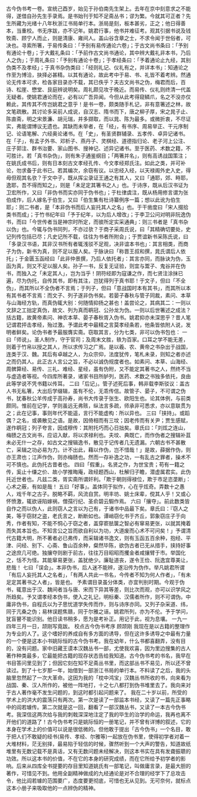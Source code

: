 <!-- { "loadSidebar": true } -->
古今伪书考一卷。宣统己酉岁，始见于孙伯南先生架上。去年在京中刻意求之不能得，遂借自孙先生手录焉。是书始刊于知不足斋丛书；谬为繁。今就其可正者？先生所藏为光绪十八年秋浙江书局单行本。浙局是刻，板本甚劣，正之；他日得善本，当重校。书无序跋，亦不记年。姚君行事，他书并难征考。观其引据书说及钱牧斋、顾宁人而止，则是清康、雍间人。盖山谷含章之士，不求令闻于世俗者，可决也。寻索所箸，于易传条曰：「予别有易传通论六卷」；于古文尚书条曰：「予别有通论十卷」；于大戴礼条曰：「予前作古文尚书通论，其中辨大戴礼非本书，乃后人之伪」；于周礼条曰：「予别有通论十卷」；于孝经条曰：「予着通论止九经，其别伪类不及孝经」；于真书杂伪类曰：「经则礼记、仪礼有之，并详本书」：知通论之作至为博洽，抉择必甚精。以其有通论，故此考中于易、书、礼皆不着考辨。然通论无传本可求，检各家目录亦不载，其已佚乎？夫古文尚书之伪，梅君而后，百诗、松崖、懋堂、艮庭辨说明矣。周礼颇见攻于晚近。而易传、仪礼则终清一代盖无疑者。使姚君通论而在，必有以广吾异闻。今但从此考得窥鳞爪，名之不没亦仅赖此，其传其不传岂姚君之意乎！是书一卷，颇类随手札记，非有意箸述之林，故文笔疏散。其讨论多采前人成说，自汉志、隋书而下，唐之柳子厚，宋之晁子止、陈直斋，明之宋景濂、胡元瑞，并多撷取，而以晁、陈为最多。或微折衷，不尽证实，弗能谓博议无遗也。其缺而未举者，在「经」，有书序、周易举正、干元序制记、论语笔解、六经奥论诸书。在「史」，有圣贤群辅录、五孝传、卓异记诸书。在「子」，有孟子外书、邓析子、燕丹子、灵棋经、道德指归论、老子河上公注、庄子郭注、群书治要、家山图书、搜神记、述异记诸书。至于医药、术数之籍，不可胜计。若「真书杂伪」，则有朱子通鉴纲目；「两箸并名」，则有高诱战国策注；在姚氏成书后，则有日本刻古文孝经孔传、今文孝经郑氏注。如此之类，并可补论，勿求备于此书已。若其编次，余窃有议。以忠经入经，以天禄阁外史入史，得毋但观其名欤？于文中子，既从挥尘录证王通之有其人，又曰「通耶，郊、畤耶，逸耶，吾不得而知之」，则是「未足定其箸书之人」也。于诗序，既从后汉书证为卫宏所作，又曰「非伪书而实亦同于伪书也」；于杜律虞注，既从杨用修言谓为张伯成作，后人嫁名于伯生，又曰「伯生集有杜诗纂例序一篇；想以此讹为伯生耶」：则二书者，是「本非伪书而后人妄托其人之名」也。于干凿度曰「宋人掇拾类书而成」；于竹书纪年曰「予于纪年，以为后人增改」；于李卫公问对明非阮逸伪书，而曰「今世传者当是神宗时所定，而彼所定实采通典」：则三书者是「真书杂以伪」也。今辄与伪书同列，不亦过欤？于商子采周氏说，曰「其精确切要处，史记列传包括已尽；凡史记所不载，往往为书者所附会」；于贾谊新书采陈氏说，曰「多录汉书语，其非汉书所有者辄浅驳不足观，决非谊本书也」：其言相类，而商子为伪，新书为真，则不足以服人矣。于脉诀曰「称晋王叔和撰，晁氏谓后人依托」；于金匮玉函经曰「此非仲景撰，乃后人依托者」：其言亦同，而脉诀为伪，玉函为真，则又不足以服人矣。孙子一书，反复无证验，则宜与鬻子、鬼谷并在伪书，而独入之「未定其人」，岂为当乎！阴符经即为寇谦之作，而七贤注涂抹已遍，尽为伪托，自传其书，即有其注，岂犹得列于真书耶！于文子，但曰「不全伪」，而其所以不全伪者不言焉；于列子，但曰「意战国时本有其书」，而其所以本有其书者不言焉：而文子、列子遂非伪书矣。若晏子春秋与管子同裁，素问、本草与山海经方轨，而真伪辄大别：何随情抑扬之甚也！盖尝论之，其病其二：一则以文辞之工拙定真伪，故文、列为真而鹖冠、公孙龙为伪。一则以后世箸述之成法？括古籍，故黄帝素问、神农本草、晏子春秋胥入伪书。姚君抑亦未深思乎？昔人笔记谓君抨击孝经，殆过激。予谓此考中最精之言莫孝经条若，他条皆依附人说，发明者鲜矣。论伪书者予最服膺实斋。窃取其言，分为七类，非可以伪书包也：
一曰「师说」。圣人制作，守于官司；及周末文胜，轶为百家。口耳之学不能无差，则着于竹帛以授之其人，所以求传习之广焉。是以羲、农、黄帝之书杂出于战国，连类于汉、魏。其后有卓越之人，为众宗仰，法度犹传，笔札未录，则知之者亦述之而仍其人。此正古人言公之旨，不必以诚伪规度者也。如素问、本草、山海经、周髀算经、易传、三礼、难经、星经，虽有伪附，又不能定其著书之人，然终不当与虚造者等视。今四库所著录，诸家书目所胪列，医药、术数之书独多依托，良由此等学说不凭书籍以传耳。
二曰「后记」。管子述死后事，韩非载李斯驳议：盖古人书无私箸，大出后学缀辑，虽有不伦，无乖传信。故管子、晏子，不可谓之伪书，犹春秋公羊传成于高孙寿，尚书大传录于张生、欧阳生也。论其体例，与前类颇同。惟前在记学，学则虽远无弗赅，纵法言多疏，师承非可悉求，亦以意联贯为之；此在记事，事则年代不能遥，言行不能虚构：所以异也。
三曰「挟持」。或蹈偶？之名，或袭散见之语。是故，因倚相而有三坟；因老传而有关尹；贾生感赋，遂作鹖冠；列子夸言，因成穆传：其附托巧而心日拙矣。章氏曰：「刘炫之连山，梅赜之古文尚书，应诏入献，将以求禄利也。夫坟、典既亡，而作伪者之搜辑补苴未必无什一之存，如古文之搜辑逸书，散见于记传者几无遗漏。六朝古书不甚散亡，采辑之功必易为力。计不出此，藉以作伪，岂不惜哉！」是故，薛据作伪，则亦王肃也；江声作伪，则亦梅赜也。然而一存补逸之功，一有乱古之罪者，操术不可不慎也。此伪托古昔者也。
四曰「假重」。名贤之作，为世宝贵；苟有一籍之传，奚止十缣之价、故小学推晦庵，政经题西山，杜解归子瞻，潜虚属君实。此伪托近世者也。凡兹二类，胥实斋所谓奸利。「欺于朝则得禄位，欺于市足恣垄断」：心术之蔽，有如是哉！
五曰「好事」。盖体同于拟作，心在乎炫奇。弄数十之愚人，戏千年之古子。脱略不羁，风流自赏。明丰坊、姚士床辈，傥其人乎！又或心怀愤激，辄欲诬陷嫁祸，僧孺行纪、圣俞碧云騢作焉。
六曰「攘夺」。前此数类皆自作之而以伪人，此则窃人之言以为己有，于诸书中品最下矣。章氏曰：『窃人之美，等于窃财之盗，老氏言之，断断如也。谭峭窃化书于齐丘，郭象窃庄子于向秀，作者有知，不能不恫心于窃之者，盖穿窬胠箧之智必有窜易更张，以就其掩着而失其本旨也。不知言公之旨而欲自利以为功，大道废而心术不可问矣！」予谓清代古籍大明，所不著者必已弗传，而采辑诸书逸文，则有玉函五百余种，抱经、平津、问经、别下、心斋、鲁山百余种，粲然毕陈，欲伪古者已无从措手，挟持好事之途庶几可绝。独攘夺则剧于前古，往往万目昭昭而攫金者咸攘臂于市。举国化之，恬不为怪。其能窜易更张，盖犹绝少。廉耻道丧，遂令王俭、阮逸宜尊美让，悲哉！
七曰「误会」。本非伪书，后人迷不能辨，遂沿传为伪作。举凡姚君所谓「有后人妄托其人之名者」，「有两人共此一书名，今传者不知为何人作者」，「有未足定其著书之人者」，皆是也。
予素谓目录虽分体类，亦宜判别时期。今观于伪书，辄意出于汉、魏间者当与唐、宋而下异其等差，则比次而观，亦可以识学风之所趋矣。予又谓孝经本伪书，使入之礼记，明标秦、汉儒者所作，则不可谓伪。中庸非伪书，自程氏以为子思忧道学失传而作，则与诗序亦同。又列子杂采道、纬，同于亢桑之伪；易林误题焦赣，同于尔雅之诬。姚君所列，亦为不伦。予于学问，犹盲瞽不能识别。他日读书稍多，愿为是考补正。用记于此，视为息壤。
一九一四年三月一日，颉刚写竟跋。
校点古今伪书考序
顾颉刚
我现在是以古籍的整理作为专业的人了。这个嗜好的养成自有多方面的诱导，但在这许多诱导之中最有力量的一个便是这本小书姚际恒的古今伪书考。我在幼年，什么书都喜翻弄，没有目的，没有问题。家中旧藏王谟本汉魏丛书一部，尤使我欢喜，因为里边搜集的古人著作种类最多，它最能把古籍的现存状态告给我知道。古今伪书考的书名，我早在书目答问里见到了；但因它刻在知不足斋丛书里，而这部丛书不易见，所以还不曾读过。到了十七岁那一年，始借到一部浙江书局的单行本。不料读了之后，我的头脑里忽然起了一次大革命。这因为我的「枕中鸿宝」汉魏丛书所收的书，向来看为战国、秦、汉人所作的，被他一阵地打，十之七八都打到伪书堆里去了。我向来对于古人著作毫不发生问题的，到这时都引起问题来了。
我在二十岁以前，所受的学术上的洪大的震荡只有两次。第一次是读了一部监本书经，又读了一篇先正事略中的阎若璩传。第二次就是这一回，翻看了一部汉魏丛书，又读了一本古今伪书考。我深信这两次给与我的刺戟深深地注定了我的毕生的治学的命运，我再也离不开他们的道路了！古今伪书考只是姚际恒的一册笔记，并不曾有详博的叙述，它的本身在学术上的价值可以说是很低微的。但他敢于提出「古今伪书」一个名目，敢于把人们不敢疑的经书(易传、孝经、尔雅等)一起放在伪书里，使得初学者对着一大堆材料，茫无别择，最易陷于轻信的时候，骤然听到一个大声的警告，知道故纸堆里有无数记载不是真话，又有无数问题未经解决，则这本书实在具有发聋振聩的功效。所以这本书的价值，不在它的本身的研究成绩，而在它所给予初学者的影响。后来从四库全书提要的存目里知道姚氏有一部笔记，叫做庸言录，是最大胆的著作，可惜见不到。他用全副精神做成的九经通论是对不合理的经学下了总攻击令，他比阎若璩的范围要广，态度要更彻底，可惜也无从见到。无可奈何，就标点这本小册子来吸取他的一点辨伪的精神。
